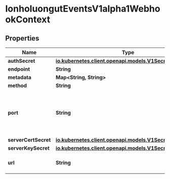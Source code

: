 

# IonholuongutEventsV1alpha1WebhookContext


## Properties

Name | Type | Description | Notes
------------ | ------------- | ------------- | -------------
**authSecret** | [**io.kubernetes.client.openapi.models.V1SecretKeySelector**](io.kubernetes.client.openapi.models.V1SecretKeySelector.md) |  |  [optional]
**endpoint** | **String** |  |  [optional]
**metadata** | **Map&lt;String, String&gt;** |  |  [optional]
**method** | **String** |  |  [optional]
**port** | **String** | Port on which HTTP server is listening for incoming events. |  [optional]
**serverCertSecret** | [**io.kubernetes.client.openapi.models.V1SecretKeySelector**](io.kubernetes.client.openapi.models.V1SecretKeySelector.md) |  |  [optional]
**serverKeySecret** | [**io.kubernetes.client.openapi.models.V1SecretKeySelector**](io.kubernetes.client.openapi.models.V1SecretKeySelector.md) |  |  [optional]
**url** | **String** | URL is the url of the server. |  [optional]



